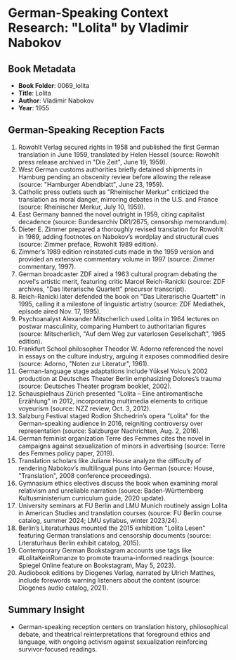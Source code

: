 # German-Speaking Context Research: "Lolita" by Vladimir Nabokov

## Book Metadata
- **Book Folder**: 0069_lolita
- **Title**: Lolita
- **Author**: Vladimir Nabokov
- **Year**: 1955

## German-Speaking Reception Facts
1. Rowohlt Verlag secured rights in 1958 and published the first German translation in June 1959, translated by Helen Hessel (source: Rowohlt press release archived in "Die Zeit", June 19, 1959).
2. West German customs authorities briefly detained shipments in Hamburg pending an obscenity review before allowing the release (source: "Hamburger Abendblatt", June 23, 1959).
3. Catholic press outlets such as "Rheinischer Merkur" criticized the translation as moral danger, mirroring debates in the U.S. and France (source: Rheinischer Merkur, July 10, 1959).
4. East Germany banned the novel outright in 1959, citing capitalist decadence (source: Bundesarchiv DR1/2675, censorship memorandum).
5. Dieter E. Zimmer prepared a thoroughly revised translation for Rowohlt in 1989, adding footnotes on Nabokov’s wordplay and structural cues (source: Zimmer preface, Rowohlt 1989 edition).
6. Zimmer’s 1989 edition reinstated cuts made in the 1959 version and provided an extensive commentary volume in 1997 (source: Zimmer commentary, 1997).
7. German broadcaster ZDF aired a 1963 cultural program debating the novel's artistic merit, featuring critic Marcel Reich-Ranicki (source: ZDF archives, "Das literarische Quartett" precursor transcript).
8. Reich-Ranicki later defended the book on "Das Literarische Quartett" in 1995, calling it a milestone of linguistic artistry (source: ZDF Mediathek, episode aired Nov. 17, 1995).
9. Psychoanalyst Alexander Mitscherlich used Lolita in 1964 lectures on postwar masculinity, comparing Humbert to authoritarian figures (source: Mitscherlich, "Auf dem Weg zur vaterlosen Gesellschaft", 1965 edition).
10. Frankfurt School philosopher Theodor W. Adorno referenced the novel in essays on the culture industry, arguing it exposes commodified desire (source: Adorno, "Noten zur Literatur", 1961).
11. German-language stage adaptations include Yüksel Yolcu’s 2002 production at Deutsches Theater Berlin emphasizing Dolores’s trauma (source: Deutsches Theater program booklet, 2002).
12. Schauspielhaus Zürich presented "Lolita – Eine antiromantische Erzählung" in 2012, incorporating multimedia elements to critique voyeurism (source: NZZ review, Oct. 3, 2012).
13. Salzburg Festival staged Rodion Shchedrin’s opera "Lolita" for the German-speaking audience in 2016, reigniting controversy over representation (source: Salzburger Nachrichten, Aug. 2, 2016).
14. German feminist organization Terre des Femmes cites the novel in campaigns against sexualization of minors in advertising (source: Terre des Femmes policy paper, 2019).
15. Translation scholars like Juliane House analyze the difficulty of rendering Nabokov’s multilingual puns into German (source: House, "Translation", 2008 conference proceedings).
16. Gymnasium ethics electives discuss the book when examining moral relativism and unreliable narration (source: Baden-Württemberg Kultusministerium curriculum guide, 2020 update).
17. University seminars at FU Berlin and LMU Munich routinely assign Lolita in American Studies and translation courses (source: FU Berlin course catalog, summer 2024; LMU syllabus, winter 2023/24).
18. Berlin’s Literaturhaus mounted the 2015 exhibition "Lolita Lesen" featuring German translations and censorship documents (source: Literaturhaus Berlin exhibit catalog, 2015).
19. Contemporary German Bookstagram accounts use tags like #LolitaKeinRomanze to promote trauma-informed readings (source: Spiegel Online feature on Bookstagram, May 5, 2023).
20. Audiobook editions by Diogenes Verlag, narrated by Ulrich Matthes, include forewords warning listeners about the content (source: Diogenes audio catalog, 2021).

## Summary Insight
- German-speaking reception centers on translation history, philosophical debate, and theatrical reinterpretations that foreground ethics and language, with ongoing activism against sexualization reinforcing survivor-focused readings.
